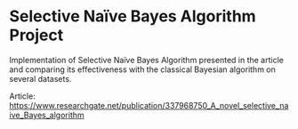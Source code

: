 # Selective Naïve Bayes Algorithm Project
Implementation of Selective Naïve Bayes Algorithm presented in the article and comparing its effectiveness with the classical Bayesian algorithm on several datasets.

Article:
https://www.researchgate.net/publication/337968750_A_novel_selective_naive_Bayes_algorithm
